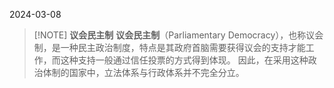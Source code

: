 2024-03-08

> [!NOTE] **议会民主制**
>**议会民主制**（Parliamentary Democracy），也称议会制，是一种民主政治制度，特点是其政府首脑需要获得议会的支持才能工作，而这种支持一般通过信任投票的方式得到体现。 因此，在采用这种政治体制的国家中，立法体系与行政体系并不完全分立。

